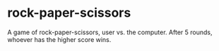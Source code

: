 # rock-paper-scissors
A game of rock-paper-scissors, user vs. the computer. After 5 rounds, whoever has the higher score wins.